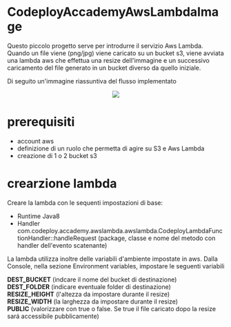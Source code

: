 # CodeployAccademyAwsLambdaImage
Questo piccolo progetto serve per introdurre il servizio Aws Lambda.
Quando un file viene (png/jpg) viene caricato su un bucket s3, viene avviata una lambda aws che effettua una resize dell'immagine e un successivo caricamento del file generato in un bucket diverso da quello iniziale.

Di seguito un'immagine riassuntiva del flusso implementato

<p align="center">
  <img src="https://github.com/AndreaCiacciaCodeploy/CodeployAccademyAwsLambdaImage/blob/develop/extra/codeployawslambdaimage.png?raw=true">
</p>

# prerequisiti
- account aws
- definizione di un ruolo che permetta di agire su S3 e Aws Lambda
- creazione di 1 o 2 bucket s3

# crearzione lambda 
Creare la lambda con le sequenti impostazioni di base:

- Runtime Java8 
- Handler com.codeploy.accademy.awslambda.awslambda.CodeployLambdaFunctionHandler::handleRequest (package, classe e nome del metodo con handler dell'evento scatenante)

La lambda utilizza inoltre delle variabili d'ambiente impostate in aws.
Dalla Console, nella sezione Environment variables, impostare le seguenti variabili

**DEST_BUCKET** (indcare il nome del bucket di destinazione)<br/>
**DEST_FOLDER** (indicare eventuale folder di destinazione)<br/>
**RESIZE_HEIGHT** (l'altezza da impostare durante il resize)<br/>
**RESIZE_WIDTH** (la larghezza da impostare durante il resize)<br/>
**PUBLIC** (valorizzare con true o false. Se true il file caricato dopo la resize sará accessibile pubblicamente)<br/>
